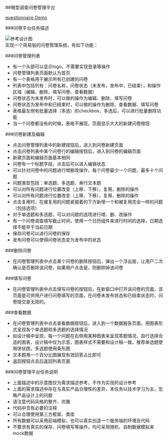 ##微型调查问卷管理平台

[questionnaire Demo](http://1039958384.github.io/questionnaire/src/ "悬停显示")

###问卷平台任务描述

![参考设计图](http://7xrp04.com1.z0.glb.clouddn.com/task_4_50_1.png)<br>
实现一个简易版的问卷管理系统，有如下功能：

###问卷管理列表

* 有一个头部可以显示logo，不需要实现登录等操作<br>
* 问卷管理列表页面默认为首页<br>
* 有一个表格用于展示所有已创建的问卷<br>
* 列表中包括列有：问卷名称，问卷状态（未发布，发布中，已结束），和操作区域（编辑、删除、填写问卷、查看数据）<br>
* 问卷状态为未发布时，可以做的操作为编辑、删除、填写问卷<br>
* 问卷状态为发布中和已结束时，可以做的操作为删除、查看数据、填写问卷<br>
* 表格最左侧有批量选择（多选）的checkbox，多选后，可以进行批量删除功能<br>
* 当一个问卷都没有的时候，表格不展现，页面显示大大的新建问卷按钮<br>

###问卷新建及编辑

* 点击问卷管理列表中的新建按钮后，进入到问卷新建页面<br>
* 点击问卷列表中某个问卷行的编辑按钮后，进入到问卷的编辑页面<br>
* 新建页面和编辑页面基本相同<br>
* 问卷有一个标题字段，点击后可以进入编辑状态<br>
* 可以针对问卷中的问题进行增删改操作，每个问卷最少一个问题，最多十个问题<br>
* 问题类型包括：单选题、多选题、单行文本题<br>
* 可以对所有问题进行位置改变（上移、下移），复用，删除的操作<br>
* 可以对所有问题进行位置改变（上移、下移），复用，删除的操作<br>
* 点击复用时，在被复用的问题紧接着的下方新增一个和被复用完全一样的问题（包括选项）<br>
* 对于单选题和多选题，可以对问题的选项进行增、删、改操作<br>
* 有一个问卷调查填写截止时间，使用一个日历组件来进行时间的选择，日期选择不能早于当前日期<br>
* 保存问卷可以进行问卷的保存<br>
* 发布问卷可以使得问卷状态变为发布中的状态<br>

###删除问卷

* 在问卷管理列表中点击某个问卷的删除按钮后，弹出一个浮出层，让用户二次确认是否删除该问卷，如果用户点击是，则删除掉该问卷<br>

###填写问卷

* 在问卷管理列表中点击填写问卷的按钮后，在新窗口中打开该问卷的页面，该页面是可供用户进行问卷填写的页面，在问卷未发布状态和已结束状态时，问卷提交是无效的。<br>

###查看数据

* 在问卷管理列表中点击查看数据按钮后，进入到一个数据报告页面，用图表形式呈现各个单选题和多选题的选择情况<br>
* 如设计稿中呈现，每一个问题在右侧用某种图表来呈现答题情况，自行选择合适的图表，设计稿中仅为示意，图表样式不需要和设计稿一致。推荐单选题使用饼状图，多选题使用条形图<br>
* 文本题用一个百分比图展现有效回答占比即可<br>
* 返回按钮点击后返回列表页面<br>

###问卷管理平台任务说明

* 上面描述中的示意图仅为需求描述参考，不作为实现的设计参考<br>
* 上面的需求描述中存在与真实产品合理性的差异，本任务以技术学习为主，忽略产品设计上的问题<br>
* 请注意代码风格的整齐、优雅<br>
* 代码中含有必要的注释<br>
* 可以合理使用第三方框架、类库<br>
* 所有数据可以采用前端模拟，也可以真实创造一个服务端的环境及代码<br>
* 不要求有真实的保存、问卷填写等操作，均可采用随机、自制数据模拟来mock数据<br>

